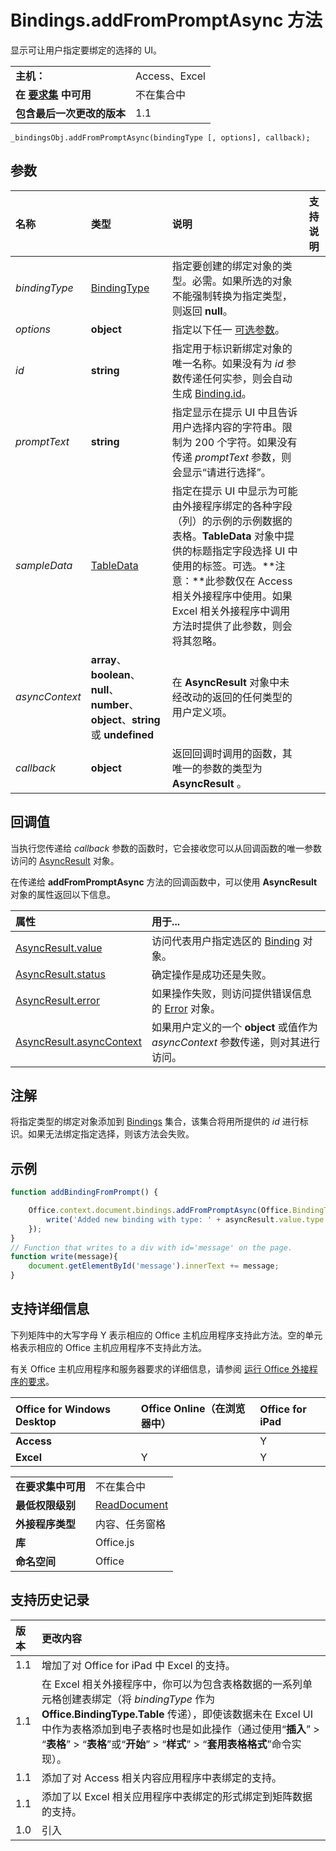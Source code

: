 
# <a name="bindings.addfrompromptasync-method"></a>Bindings.addFromPromptAsync 方法
 显示可让用户指定要绑定的选择的 UI。

|||
|:-----|:-----|
|**主机：**|Access、Excel|
|**在 [要求集](../../docs/overview/specify-office-hosts-and-api-requirements.md) 中可用**|不在集合中|
|**包含最后一次更改的版本**|1.1|

```
_bindingsObj.addFromPromptAsync(bindingType [, options], callback);
```


## <a name="parameters"></a>参数



|**名称**|**类型**|**说明**|**支持说明**|
|:-----|:-----|:-----|:-----|
| _bindingType_|[BindingType](../../reference/shared/bindingtype-enumeration.md)|指定要创建的绑定对象的类型。必需。如果所选的对象不能强制转换为指定类型，则返回 **null**。||
| _options_|**object**|指定以下任一 [可选参数](../../docs/develop/asynchronous-programming-in-office-add-ins.md#passing-optional-parameters-to-asynchronous-methods)。||
| _id_|**string**|指定用于标识新绑定对象的唯一名称。如果没有为 _id_ 参数传递任何实参，则会自动生成 [Binding.id](../../reference/shared/binding.id.md)。||
| _promptText_|**string**|指定显示在提示 UI 中且告诉用户选择内容的字符串。限制为 200 个字符。如果没有传递 _promptText_ 参数，则会显示“请进行选择”。||
| _sampleData_|[TableData](../../reference/shared/tabledata.md)|指定在提示 UI 中显示为可能由外接程序绑定的各种字段（列）的示例的示例数据的表格。**TableData** 对象中提供的标题指定字段选择 UI 中使用的标签。可选。**注意：**此参数仅在 Access 相关外接程序中使用。如果 Excel 相关外接程序中调用方法时提供了此参数，则会将其忽略。||
| _asyncContext_|**array**、**boolean**、**null**、**number**、**object**、**string** 或 **undefined**|在 **AsyncResult** 对象中未经改动的返回的任何类型的用户定义项。||
| _callback_|**object**|返回回调时调用的函数，其唯一的参数的类型为 **AsyncResult** 。||

## <a name="callback-value"></a>回调值

当执行您传递给 _callback_ 参数的函数时，它会接收您可以从回调函数的唯一参数访问的 [AsyncResult](../../reference/shared/asyncresult.md) 对象。

在传递给 **addFromPromptAsync** 方法的回调函数中，可以使用 **AsyncResult** 对象的属性返回以下信息。



|**属性**|**用于...**|
|:-----|:-----|
|[AsyncResult.value](../../reference/shared/asyncresult.value.md)|访问代表用户指定选区的 [Binding](../../reference/shared/binding.md) 对象。|
|[AsyncResult.status](../../reference/shared/asyncresult.status.md)|确定操作是成功还是失败。|
|[AsyncResult.error](../../reference/shared/asyncresult.error.md)|如果操作失败，则访问提供错误信息的 [Error](../../reference/shared/error.md) 对象。|
|[AsyncResult.asyncContext](../../reference/shared/asyncresult.asynccontext.md)|如果用户定义的一个 **object** 或值作为 _asyncContext_ 参数传递，则对其进行访问。|

## <a name="remarks"></a>注解

将指定类型的绑定对象添加到 [Bindings](../../reference/shared/bindings.bindings.md) 集合，该集合将用所提供的 _id_ 进行标识。如果无法绑定指定选择，则该方法会失败。


## <a name="example"></a>示例




```js
function addBindingFromPrompt() {

    Office.context.document.bindings.addFromPromptAsync(Office.BindingType.Text, { id: 'MyBinding', promptText: 'Select text to bind to.' }, function (asyncResult) {
        write('Added new binding with type: ' + asyncResult.value.type + ' and id: ' + asyncResult.value.id);
    });
}
// Function that writes to a div with id='message' on the page.
function write(message){
    document.getElementById('message').innerText += message; 
}
```




## <a name="support-details"></a>支持详细信息


下列矩阵中的大写字母 Y 表示相应的 Office 主机应用程序支持此方法。空的单元格表示相应的 Office 主机应用程序不支持此方法。

有关 Office 主机应用程序和服务器要求的详细信息，请参阅 [运行 Office 外接程序的要求](../../docs/overview/requirements-for-running-office-add-ins.md)。


|**Office for Windows Desktop**|**Office Online（在浏览器中）**|**Office for iPad**|
|:-----|:-----|:-----|
|**Access**||Y||
|**Excel**|Y|Y|Y|

|||
|:-----|:-----|
|**在要求集中可用**|不在集合中|
|**最低权限级别**|[ReadDocument](../../docs/develop/requesting-permissions-for-api-use-in-content-and-task-pane-add-ins.md)|
|**外接程序类型**|内容、任务窗格|
|**库**|Office.js|
|**命名空间**|Office|

## <a name="support-history"></a>支持历史记录




|**版本**|**更改内容**|
|:-----|:-----|
|1.1|增加了对 Office for iPad 中 Excel 的支持。|
|1.1|在 Excel 相关外接程序中，你可以为包含表格数据的一系列单元格创建表绑定（将 _bindingType_ 作为 **Office.BindingType.Table** 传递），即使该数据未在 Excel UI 中作为表格添加到电子表格时也是如此操作（通过使用“**插入**” > “**表格**” > “**表格**”或“**开始**” > “**样式**” > “**套用表格格式**”命令实现）。|
|1.1|添加了对 Access 相关内容应用程序中表绑定的支持。 |
|1.1|添加了以 Excel 相关应用程序中表绑定的形式绑定到矩阵数据的支持。|
|1.0|引入|
